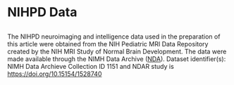 # NIHPD Data
##
The NIHPD neuroimaging and intelligence data used in the preparation of this article were obtained from the NIH Pediatric MRI Data Repository
created by the NIH MRI Study of Normal Brain Development. The data were made available through the NIMH Data Archive ([NDA](https://nda.nih.gov/)). Dataset identifier(s):
NIMH Data Archieve Collection ID 1151 and NDAR study is https://doi.org/10.15154/1528740
